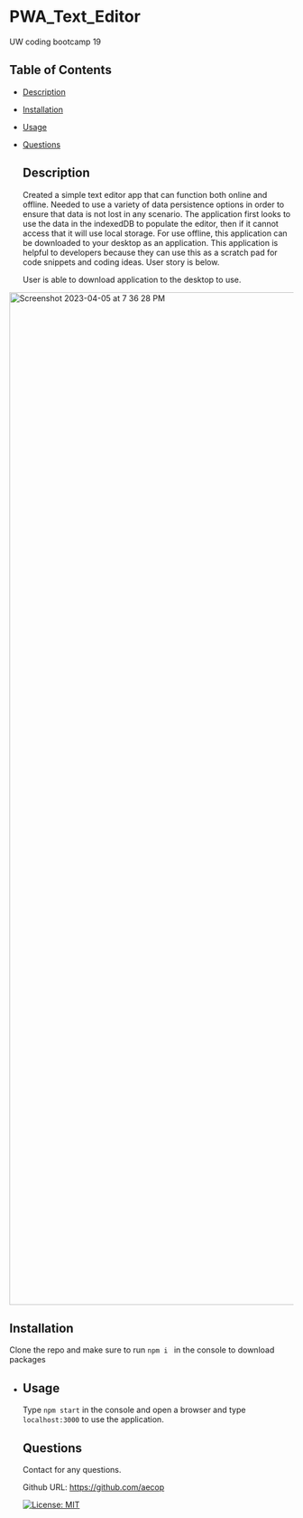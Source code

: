 # PWA_Text_Editor
UW coding bootcamp 19


## Table of Contents
- [Description](#description)

- [Installation](#installation)

- [Usage](#usage)

- [Questions](#questions)

  ## Description
  Created a simple text editor app that can function both online and offline. Needed to use a variety of data persistence options in order to ensure that data is not lost in any scenario. The application first looks to use the data in the indexedDB to populate the editor, then if it cannot access that it will use local storage. For use offline, this application can be downloaded to your desktop as an application. This application is helpful to developers because they can use this as a scratch pad for code snippets and coding ideas. User story is below.

  User is able to download application to the desktop to use. 
 <img width="1792" alt="Screenshot 2023-04-05 at 7 36 28 PM" src="https://user-images.githubusercontent.com/99924972/230258605-564f38fc-d1d9-4cff-94ea-1215d6cf05d4.png">


  ## Installation
  Clone the repo and make sure to run ```npm i ``` in the console to download packages

- ## Usage
  Type ```npm start``` in the console and open a browser and type ```localhost:3000``` to use the application. 


  ## Questions

  Contact for any questions.

  Github URL: https://github.com/aecop


  [![License: MIT](https://img.shields.io/badge/License-MIT-blue.svg)](https://opensource.org/licenses/MIT)
